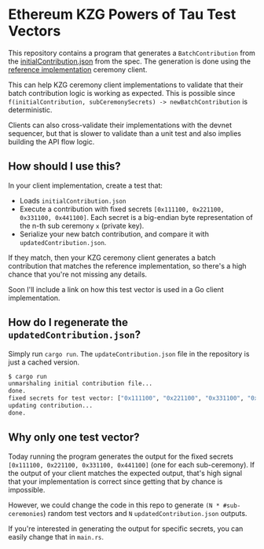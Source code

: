 # Ethereum KZG Powers of Tau Test Vectors

This repository contains a program that generates a `BatchContribution` from the [initialContribution.json](https://github.com/ethereum/kzg-ceremony-specs/blob/master/initialContribution.json) from the spec. The generation is done using the [reference implementation](https://github.com/ethereum/kzg-ceremony-sequencer) ceremony client.


This can help KZG ceremony client implementations to validate that their batch contribution logic is working as expected. This is possible since `f(initialContribution, subCeremonySecrets) -> newBatchContribution` is deterministic.

Clients can also cross-validate their implementations with the devnet sequencer, but that is slower to validate than a unit test and also implies building the API flow logic.


## How should I use this?
In your client implementation, create a test that:
- Loads `initialContribution.json`
- Execute a contribution with fixed secrets `[0x111100, 0x221100, 0x331100, 0x441100]`. Each secret is a big-endian byte representation of the n-th sub ceremony `x` (private key).
- Serialize your new batch contribution, and compare it with `updatedContribution.json`.

If they match, then your KZG ceremony client generates a batch contribution that matches the reference implementation, so there's a high chance that you're not missing any details.

Soon I'll include a link on how this test vector is used in a Go client implementation.

## How do I regenerate the `updatedContribution.json`?
Simply run `cargo run`. The `updateContribution.json` file in the repository is just a cached version.

```bash
$ cargo run
unmarshaling initial contribution file... 
done.
fixed secrets for test vector: ["0x111100", "0x221100", "0x331100", "0x441100"]
updating contribution... 
done.
```

## Why only one test vector?
Today running the program generates the output for the fixed secrets `[0x111100, 0x221100, 0x331100, 0x441100]` (one for each sub-ceremony). If the output of your client matches the expected output, that's high signal that your implementation is correct since getting that by chance is impossible.

However, we could change the code in this repo to generate `(N * #sub-ceremonies`) random test vectors and `N` `updatedContribution.json` outputs.

If you're interested in generating the output for specific secrets, you can easily change that in `main.rs`.

